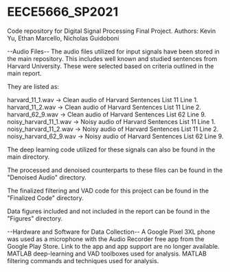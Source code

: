 # EECE5666_SP2021

Code repository for Digital Signal Processing Final Project.
Authors: Kevin Yu, Ethan Marcello, Nicholas Guidoboni

--Audio Files--
The audio files utilized for input signals have been stored in the main repository. This includes well known and studied sentences from Harvard University. These were selected based on criteria outlined in the main report. 

They are listed as: 

harvard_11_1.wav -> Clean audio of Harvard Sentences List 11 Line 1.
harvard_11_2.wav -> Clean audio of Harvard Sentences List 11 Line 2.
harvard_62_9.wav -> Clean audio of Harvard Sentences List 62 Line 9.
noisy_harvard_11_1.wav -> Noisy audio of Harvard Sentences List 11 Line 1. 
noisy_harvard_11_2.wav -> Noisy audio of Harvard Sentences List 11 Line 2. 
noisy_harvard_62_9.wav -> Noisy audio of Harvard Sentences List 62 Line 9. 

The deep learning code utilized for these signals can also be found in the main directory. 

The processed and denoised counterparts to these files can be found in the "Denoised Audio" directory. 

The finalized filtering and VAD code for this project can be found in the "Finalized Code" directory. 

Data figures included and not included in the report can be found in the "Figures" directory. 

--Hardware and Software for Data Collection--
A Google Pixel 3XL phone was used as a microphone with the Audio Recorder free app from the Google Play Store. Link to the app and app support are no longer available.
MATLAB deep-learning and VAD toolboxes used for analysis. 
MATLAB filtering commands and techniques used for analysis. 
